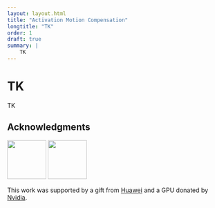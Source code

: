 ```yaml
---
layout: layout.html
title: "Activation Motion Compensation"
longtitle: "TK"
order: 1
draft: true
summary: |
    TK
---
```

# TK

TK

## Acknowledgments

<img class="flair" src="/img/huawei.svg" style="height: 90px">
<img class="flair" src="/img/nvidia.svg" style="height: 90px">

This work was supported by a gift from [Huawei](http://www.huawei.com/) and a GPU donated by [Nvidia](https://developer.nvidia.com/academic_gpu_seeding).
